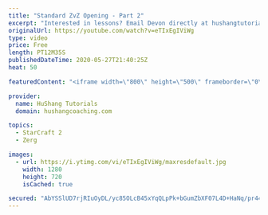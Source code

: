 ```yaml
---
title: "Standard ZvZ Opening - Part 2"
excerpt: "Interested in lessons? Email Devon directly at hushangtutorials@outlook.com ------------------------------------------------------------------------------------------------------- Want to support HuShang Tutorials directly? Patreon is a website where you can contribute a monthly donation that will help"
originalUrl: https://youtube.com/watch?v=eTIxEgIViWg
type: video
price: Free
length: PT12M35S
publishedDateTime: 2020-05-27T21:40:25Z
heat: 50

featuredContent: "<iframe width=\"800\" height=\"500\" frameborder=\"0\" src=\"https://www.youtube.com/embed/eTIxEgIViWg\" allow=\"accelerometer; autoplay; encrypted-media; gyroscope; picture-in-picture\" allowfullscreen></iframe>"

provider:
  name: HuShang Tutorials
  domain: hushangcoaching.com

topics:
  - StarCraft 2
  - Zerg

images:
  - url: https://i.ytimg.com/vi/eTIxEgIViWg/maxresdefault.jpg
    width: 1280
    height: 720
    isCached: true

secured: "AbYSSlUD7rjRIuOyDL/yc85OLcB45xYqQLpPk+bGumZbXF07L4D+HaNq/pr44GTgCDGZhYy3If6KKmQcpBpjdF/WcIgHdj1KYmxld5pPoEBk0X2C0z4HdwyJqO3Ixz1J2PUKgRYXZ4M4xsWQz0DNqbah2iRpoEcn0VGke1vUcIZ4vG9gQaDYMIPn8cAEtuDIh0ifyFr9knMQg61GBxYRB5PsCMncfDU5FJLeycZTDW0KGUl0CH4VxbA/akdUSzOEmB172vVE7VKWLYPGtCIvYGrvxYBb4qNln7Kc4nxLuRBSdYkwZHknH17QtPlc29B5TQRLKGJcd1nfJaHGzbGZpm6RmSzg2AMLWgmgstwzL+GYg17Kc9eTfQUleDDy2A9zCsS2+r3xam0EBbhOR4GlcP2SJdB8lLCLHgb9Vm1aPEI=;jUOx9jprTgijunMmpPN7Tg=="
---
```


